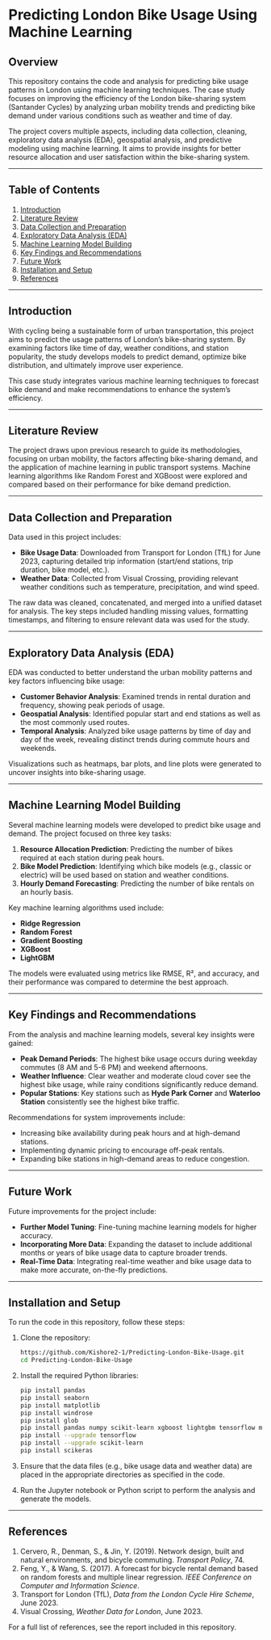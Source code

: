 # Predicting London Bike Usage Using Machine Learning

## Overview

This repository contains the code and analysis for predicting bike usage patterns in London using machine learning techniques. The case study focuses on improving the efficiency of the London bike-sharing system (Santander Cycles) by analyzing urban mobility trends and predicting bike demand under various conditions such as weather and time of day.

The project covers multiple aspects, including data collection, cleaning, exploratory data analysis (EDA), geospatial analysis, and predictive modeling using machine learning. It aims to provide insights for better resource allocation and user satisfaction within the bike-sharing system.

---

## Table of Contents

1. [Introduction](#introduction)
2. [Literature Review](#literature-review)
3. [Data Collection and Preparation](#data-collection-and-preparation)
4. [Exploratory Data Analysis (EDA)](#exploratory-data-analysis-eda)
5. [Machine Learning Model Building](#machine-learning-model-building)
6. [Key Findings and Recommendations](#key-findings-and-recommendations)
7. [Future Work](#future-work)
8. [Installation and Setup](#installation-and-setup)
9. [References](#references)

---

## Introduction

With cycling being a sustainable form of urban transportation, this project aims to predict the usage patterns of London’s bike-sharing system. By examining factors like time of day, weather conditions, and station popularity, the study develops models to predict demand, optimize bike distribution, and ultimately improve user experience. 

This case study integrates various machine learning techniques to forecast bike demand and make recommendations to enhance the system’s efficiency.

---

## Literature Review

The project draws upon previous research to guide its methodologies, focusing on urban mobility, the factors affecting bike-sharing demand, and the application of machine learning in public transport systems. Machine learning algorithms like Random Forest and XGBoost were explored and compared based on their performance for bike demand prediction.

---

## Data Collection and Preparation

Data used in this project includes:
- **Bike Usage Data**: Downloaded from Transport for London (TfL) for June 2023, capturing detailed trip information (start/end stations, trip duration, bike model, etc.).
- **Weather Data**: Collected from Visual Crossing, providing relevant weather conditions such as temperature, precipitation, and wind speed.

The raw data was cleaned, concatenated, and merged into a unified dataset for analysis. The key steps included handling missing values, formatting timestamps, and filtering to ensure relevant data was used for the study.

---

## Exploratory Data Analysis (EDA)

EDA was conducted to better understand the urban mobility patterns and key factors influencing bike usage:
- **Customer Behavior Analysis**: Examined trends in rental duration and frequency, showing peak periods of usage.
- **Geospatial Analysis**: Identified popular start and end stations as well as the most commonly used routes.
- **Temporal Analysis**: Analyzed bike usage patterns by time of day and day of the week, revealing distinct trends during commute hours and weekends.

Visualizations such as heatmaps, bar plots, and line plots were generated to uncover insights into bike-sharing usage.

---

## Machine Learning Model Building

Several machine learning models were developed to predict bike usage and demand. The project focused on three key tasks:
1. **Resource Allocation Prediction**: Predicting the number of bikes required at each station during peak hours.
2. **Bike Model Prediction**: Identifying which bike models (e.g., classic or electric) will be used based on station and weather conditions.
3. **Hourly Demand Forecasting**: Predicting the number of bike rentals on an hourly basis.

Key machine learning algorithms used include:
- **Ridge Regression**
- **Random Forest**
- **Gradient Boosting**
- **XGBoost**
- **LightGBM**

The models were evaluated using metrics like RMSE, R², and accuracy, and their performance was compared to determine the best approach.

---

## Key Findings and Recommendations

From the analysis and machine learning models, several key insights were gained:
- **Peak Demand Periods**: The highest bike usage occurs during weekday commutes (8 AM and 5-6 PM) and weekend afternoons.
- **Weather Influence**: Clear weather and moderate cloud cover see the highest bike usage, while rainy conditions significantly reduce demand.
- **Popular Stations**: Key stations such as **Hyde Park Corner** and **Waterloo Station** consistently see the highest bike traffic.
  
Recommendations for system improvements include:
- Increasing bike availability during peak hours and at high-demand stations.
- Implementing dynamic pricing to encourage off-peak rentals.
- Expanding bike stations in high-demand areas to reduce congestion.

---

## Future Work

Future improvements for the project include:
- **Further Model Tuning**: Fine-tuning machine learning models for higher accuracy.
- **Incorporating More Data**: Expanding the dataset to include additional months or years of bike usage data to capture broader trends.
- **Real-Time Data**: Integrating real-time weather and bike usage data to make more accurate, on-the-fly predictions.
  
---

## Installation and Setup

To run the code in this repository, follow these steps:

1. Clone the repository:
   ```bash
   https://github.com/Kishore2-1/Predicting-London-Bike-Usage.git
   cd Predicting-London-Bike-Usage
   ```

2. Install the required Python libraries:
   ```bash
   pip install pandas
   pip install seaborn
   pip install matplotlib
   pip install windrose
   pip install glob
   pip install pandas numpy scikit-learn xgboost lightgbm tensorflow matplotlib seaborn
   pip install --upgrade tensorflow
   pip install --upgrade scikit-learn
   pip install scikeras
   ```

3. Ensure that the data files (e.g., bike usage data and weather data) are placed in the appropriate directories as specified in the code.

4. Run the Jupyter notebook or Python script to perform the analysis and generate the models.

---

## References

1. Cervero, R., Denman, S., & Jin, Y. (2019). Network design, built and natural environments, and bicycle commuting. *Transport Policy*, 74.
2. Feng, Y., & Wang, S. (2017). A forecast for bicycle rental demand based on random forests and multiple linear regression. *IEEE Conference on Computer and Information Science*.
3. Transport for London (TfL), *Data from the London Cycle Hire Scheme*, June 2023.
4. Visual Crossing, *Weather Data for London*, June 2023.

For a full list of references, see the report included in this repository.
